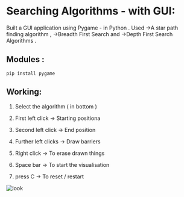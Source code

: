 # Searching Algorithms - with GUI: 
  Built a GUI application using Pygame - in Python . 
  Used 
    ->A star path finding algorithm , 
    ->Breadth First Search and 
    ->Depth First Search Algorithms .
  
## Modules :
    pip install pygame

## Working:

  1. Select the algorithm ( in bottom )
  
  2. First left click -> Starting positiona
  3. Second left click -> End position
  4. Further left clicks -> Draw barriers
  
  5. Right click -> To erase drawn things
  
  6. Space bar -> To start the visualisation
  
  7. press C -> To reset / restart
    
![look](https://user-images.githubusercontent.com/67046614/111940493-df6c4480-8af4-11eb-9caf-477d0f7ef71d.gif)
